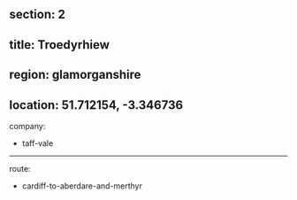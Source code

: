 section: 2
----
title: Troedyrhiew
----
region: glamorganshire
----
location: 51.712154, -3.346736
----
company:
- taff-vale
----
route:
- cardiff-to-aberdare-and-merthyr
